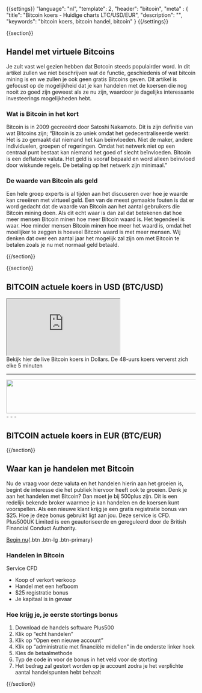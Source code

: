 {{settings}}
  "language": "nl",
  "template": 2,
  "header": "bitcoin",
  "meta" : {
    "title": "Bitcoin koers - Huidige charts LTC/USD/EUR",
    "description": "",
    "keywords": "bitcoin koers, bitcoin handel, bitcoin"
  }
{{/settings}}

{{section}}


## Handel met virtuele Bitcoins

Je zult vast wel gezien hebben dat Botcoin steeds populairder word. In dit artikel zullen we niet beschrijven wat de functie, geschiedenis of wat bitcoin mining is en we zullen je ook geen gratis Bitcoins geven. Dit artikel is gefocust op de mogelijkheid dat je kan handelen met de koersen die nog nooit zo goed zijn geweest als ze nu zijn, waardoor je dagelijks interessante investeerings mogelijkheden hebt. 

### Wat is Bitcoin in het kort 

Bitcoin is in 2009 gecreeërd door Satoshi Nakamoto. Dit is zijn definitie van wat Bitcoins zijn;
“Bitcoin is zo uniek omdat het gedecentraliseerde werkt: Het is zo gemaakt dat niemand het kan beïnvloeden. Niet de maker, andere individuelen, groepen of regeringen. Omdat het netwerk niet op een centraal punt bestaat kan niemand het goed of slecht beïnvloeden. Bitcoin is een deflatoire valuta. Het geld is vooraf bepaald en word alleen beïnvloed door wiskunde regels. De betaling op het netwerk zijn minimaal.” 

### De waarde van Bitcoin als geld 

Een hele groep experts is al tijden aan het discuseren over hoe je waarde kan creeëren met virtueel geld. Een van de meest gemaakte fouten is dat er word gedacht dat de waarde van Bitcoin aan het aantal gebruikers die Bitcoin mining doen. Als dit echt waar is dan zal dat betekenen dat hoe meer mensen Bitcoin minen hoe meer Bitcoin waard is. Het tegendeel is waar. Hoe minder mensen Bitcoin minen hoe meer het waard is, omdat het moeilijker te zeggen is hoeveel Bitcoin waard is met meer mensen. Wij denken dat over een aantal jaar het mogelijk zal zijn om met Bitcoin te betalen zoals je nu met normaal geld betaald. 

{{/section}}

{{section}}

## BITCOIN actuele koers in USD (BTC/USD) 

<div class="container kurz">
<a href="http://www.plus500.com/nl/StartTrading.aspx?id=66349&tags=Bitcoin&pl=2"></a>
<a href="http://www.plus500.com/nl/StartTrading.aspx?id=66349&tags=Bitcoin&pl=2"></a>
<iframe src="http://marketools.plus500.com/Widgets/InstrumentChartContainer?hl=nl&cty=NL&id=66349&tags=widg+chart+litecoin&pl=2&instSymb=BTCUSD"></iframe>
</div>
Bekijk hier de live Bitcoin koers in Dollars. De 48-uurs koers ververst zich elke 5 minuten

- - - 
<a href="http://serv.markets.com/promoRedirect?key=ej0xNDQzNzQ2NiZsPTE0NDM1MDI5JnA9MTAxNjA%3D"  target="_blank">
 <img src="http://serv.markets.com/promoLoadDisplay?key=ej0xNDQzNzQ2NiZsPTE0NDM1MDI5JnA9MTAxNjA%3D" width="728" height="90"/>
</a>
- - -

## BITCOIN actuele koers in EUR (BTC/EUR)

<!-- TradingView Widget BEGIN -->
<script type="text/javascript" src="https://d33t3vvu2t2yu5.cloudfront.net/tv.js"></script>
<script type="text/javascript">
new TradingView.widget({
  "width": 1150,
  "height": 400,
  "symbol": "BTCE:BTCEUR",
  "interval": "D",
  "timezone": "Etc/UTC",
  "theme": "White",
  "style": "1",
  "locale": "en",
  "toolbar_bg": "#f1f3f6",
  "allow_symbol_change": true,
  "hideideas": true,
  "show_popup_button": true,
  "popup_width": "1000",
  "popup_height": "650"
});
</script>
<!-- TradingView Widget END -->



{{/section}}



## Waar kan je handelen met Bitcoin 

Nu de vraag voor deze valuta en het handelen hierin aan het groeien is, begint de interesse die het publiek hiervoor heeft ook te groeien. Denk je aan het handelen met Bitcoin? Dan moet je bij 500plus zijn. Dit is een redelijk bekende broker waarmee je kan handelen en de koersen kunt voorspellen. Als een nieuwe klant krijg je een gratis registratie bonus van $25. Hoe je deze bonus gebruikt ligt aan jou. Deze service is CFD. Plus500UK Limited is een geautoriseerde en gereguleerd door de British Financial Conduct Authority. 

[Begin nu](http://www.plus500.com/nl/StartTrading.aspx?id=66349&pl=2){.btn .btn-lg .btn-primary}

### Handelen in Bitcoin
Service CFD

 * Koop of verkort verkoop 
 * Handel met een hefboom 
 * $25 registratie bonus 
 * Je kapitaal is in gevaar 

### Hoe krijg je, je eerste stortings bonus

 1. Download de handels software Plus500
 2. Klik op “echt handelen”
 3. Klik op “Open een nieuwe account”
 4. Klik op “administratie met financiële midellen” in de onderste linker hoek
 5. Kies de betaalmethode 
 6. Typ de code in voor de bonus in het veld voor de storting 
 7. Het bedrag zal gestort worden op je account zodra je het verplichte aantal handelspunten hebt behaalt 


{{/section}}